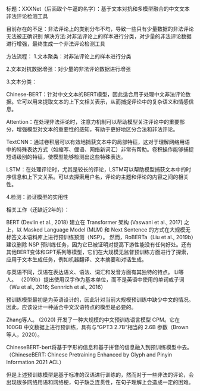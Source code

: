 标题：XXXNet（后面取个牛逼的名字）：基于文本对抗和多模型融合的中文文本非法评论检测工具



目前存在的不足：非法评论上的类别分布不均，导致一些只有少量数据的非法评论无法被正确识别
解决方法:对非法评论上的样本进行分类，对少量的非法评论数据进行增强，最终生成一个非法评论检测工具


方法流程：
1.文本聚类：对非法评论上的样本进行分类

2.文本对抗数据增强：对少量的非法评论数据进行增强

3.文本分类：

Chinese-BERT：针对中文文本的BERT模型，因此适合用于处理中文非法评论数据。它可以用来提取文本的上下文相关表示，从而捕捉评论中的复杂语义和情感信息。

Attention：在处理非法评论时，注意力机制可以帮助模型关注评论中的重要部分，增强模型对文本的重要性的感知，有助于更好地区分合法和非法评论。

TextCNN：通过卷积层可以有效地捕获文本中的局部特征，这对于理解网络用语中的特殊表达方式（如缩写、俚语、网络新词汇）非常有帮助。卷积操作能够捕捉短语级别的特征，使模型能够检测出这些特殊表达。

LSTM：在处理评论时，尤其是较长的评论，LSTM可以帮助模型捕获文本中的时序信息和上下文关系。可以去探索用户名，评论的主题和评论的内容之间的相关性。

4.检测：验证模型的实用性




相关工作（还缺近2年的）：

 BERT (Devlin et al., 2018) 建立在 Transformer 架构 (Vaswani et al., 2017) 之上，以 Masked Language Model (MLM) 和 Next Sentence 的方式在大规模无标签文本语料库上进行预训练预测（NSP）。
然而，RoBERTa（Liu et al., 2019b）建议删除 NSP 预训练任务，因为它已被证明对提高下游性能没有任何好处。还有其他BERT变体和GPT系列等模型，它们在大规模无监督预训练方面进行了探索，应用于文本生成任务，例如机器翻译、文本摘要和对话生成。

与英语不同，汉语在表达语义、语法、词汇和发音方面有其独特的特点。
Li等人。 （2019b）提出使用汉字作为基本单位，而不是英语中使用的单词或子词（Wu et al., 2016; Sennrich et al., 2016）

预训练模型最初是为英语设计的，因此针对当前大规模预训练中缺少中文的情况。
因此，应该设计一种适合中文汉语特点的模型是必要的。

Zhang等人。 (2020) 开发了一种大规模的中文预训练语言模型 CPM。它在 100GB 中文数据上进行预训练，具有与“GPT3 2.7B”相当的 2.6B 参数（Brown 等人，2020）。

ChineseBERT-bert将基于字形的信息和基于拼音的信息融入到预训练模型中去。
（ChineseBERT: Chinese Pretraining Enhanced by Glyph and Pinyin Information 2021 ACL）

但是上述预训练模型是基于标准的汉语进行训练的，然而对于一些非法的评论，会出现很多网络用语和网络梗，句子缺乏连贯性，在句子理解上会造成一定的困难。
